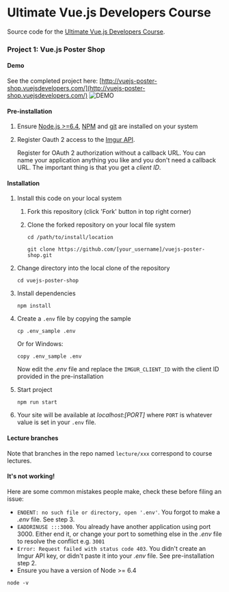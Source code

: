 # Ultimate Vue.js Developers Course

Source code for the [Ultimate Vue.js Developers Course](http://bit.ly/2mPK8ny).

### Project 1: Vue.js Poster Shop

#### Demo

See the completed project here: [http://vuejs-poster-shop.vuejsdevelopers.com/](http://vuejs-poster-shop.vuejsdevelopers.com/)
![DEMO](./public/assets/demo.gif)

#### Pre-installation

1. Ensure [Node.js  >=6.4](https://nodejs.org/en/download/), [NPM](https://docs.npmjs.com) and [git](https://git-scm.com/book/en/v2/Getting-Started-Installing-Git) are installed on your system
2. Register Oauth 2 access to the [Imgur API](https://api.imgur.com/oauth2/addclient).

    Register for OAuth 2 authorization without a callback URL. You can name your application anything you like and you don't need a callback URL. The important thing is that you get a *client ID*. 

#### Installation

1. Install this code on your local system
     
    1. Fork this repository (click 'Fork' button in top right corner)
    2. Clone the forked repository on your local file system
    
        ```
        cd /path/to/install/location
        
        git clone https://github.com/[your_username]/vuejs-poster-shop.git
        ```

2. Change directory into the local clone of the repository

    ```
    cd vuejs-poster-shop
    ```

3. Install dependencies

    ```
    npm install
    ```

4. Create a `.env` file by copying the sample

    ```
    cp .env_sample .env
    ```
    
    Or for Windows:
    
    ```
    copy .env_sample .env
    ```
    
    Now edit the *.env* file and replace the `IMGUR_CLIENT_ID` with the client ID provided in the pre-installation
    
5. Start project

    ```
    npm run start
    ```

6. Your site will be available at *localhost:[PORT]* where `PORT` is whatever value is set in your `.env` file.

#### Lecture branches

Note that branches in the repo named `lecture/xxx` correspond to course lectures.

#### It's not working!

Here are some common mistakes people make, check these before filing an issue:

- `ENOENT: no such file or directory, open '.env'`. You forgot to make a *.env* file. See step 3.
- `EADDRINUSE :::3000`. You already have another application using port 3000. Either end it, or change your port to something else in the *.env* file to resolve the conflict e.g. `3001`
- `Error: Request failed with status code 403`. You didn't create an Imgur API key, or didn't paste it into your *.env* file. See pre-installation step 2.
- Ensure you have a version of Node >= 6.4

```
node -v
```
